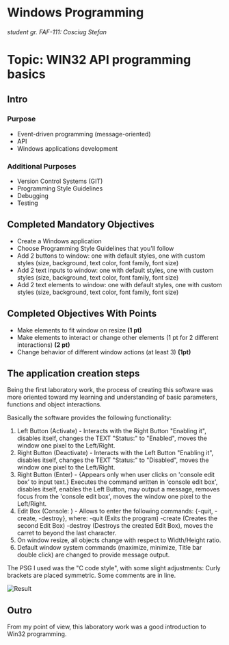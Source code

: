 # Windows Programming
###### student gr. FAF-111: Cosciug Stefan

# Topic: WIN32 API programming basics
## Intro
### Purpose
* Event-driven programming (message-oriented)
* API
* Windows applications development

### Additional Purposes
* Version Control Systems (GIT)
* Programming Style Guidelines
* Debugging
* Testing

## Completed Mandatory Objectives
* Create a Windows application
* Choose Programming Style Guidelines that you'll follow
* Add 2 buttons to window: one with default styles, one with custom styles (size, background, text color, font family, font size)
* Add 2 text inputs to window: one with default styles, one with custom styles (size, background, text color, font family, font size)
* Add 2 text elements to window: one with default styles, one with custom styles (size, background, text color, font family, font size)

## Completed Objectives With Points
* Make elements to fit window on resize **(1 pt)**
* Make elements to interact or change other elements (1 pt for 2 different interactions) **(2 pt)**
* Change behavior of different window actions (at least 3) **(1pt)**

## The application creation steps

Being the first laboratory work, the process of creating this software was more oriented toward my learning and understanding of basic parameters, functions and object interactions.

Basically the software provides the following functionality:
1. Left Button (Activate) - Interacts with the Right Button "Enabling it", disables itself, changes the TEXT "Status:" to "Enabled", moves the window one pixel to the Left/Right.
2. Right Button (Deactivate) - Interacts with the Left Button "Enabling it", disables itself, changes the TEXT "Status:" to "Disabled", moves the window one pixel to the Left/Right.
3. Right Button (Enter) - {Appears only when user clicks on 'console edit box' to input text.} Executes the command written in 'console edit box', disables itself, enables the Left Button, may output a message,
	removes focus from the 'console edit box', moves the window one pixel to the Left/Right.
4. Edit Box (Console: ) - Allows to enter the following commands: {-quit, -create, -destroy}, where:		-quit (Exits the program)
																																					-create (Creates the second Edit Box)
																																					-destroy (Destroys the created Edit Box),
moves the carret to beyond the last character.
5. On window resize, all objects change with respect to Width/Height ratio.
6. Default window system commands (maximize, minimize, Title bar double click) are changed to provide message output.
    


The PSG I used was the "C code style", with some slight adjustments: 		Curly brackets are placed symmetric.
																											Some comments are in line.

![Result](https://raw.github.com/TUM-FAF/WP-FAF-111-Cosciug-Stefan/master/lab%231/pic.png)

## Outro
From my point of view, this laboratory work was a good introduction to Win32 programming.